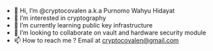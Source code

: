 - 👋 Hi, I’m @cryptocovalen a.k.a Purnomo Wahyu Hidayat
- 👀 I’m interested in cryptography
- 🌱 I’m currently learning public key infrastructure
- 💞️ I’m looking to collaborate on vault and hardware security module
- 📫 How to reach me ? Email at cryptocovalen@gmail.com
